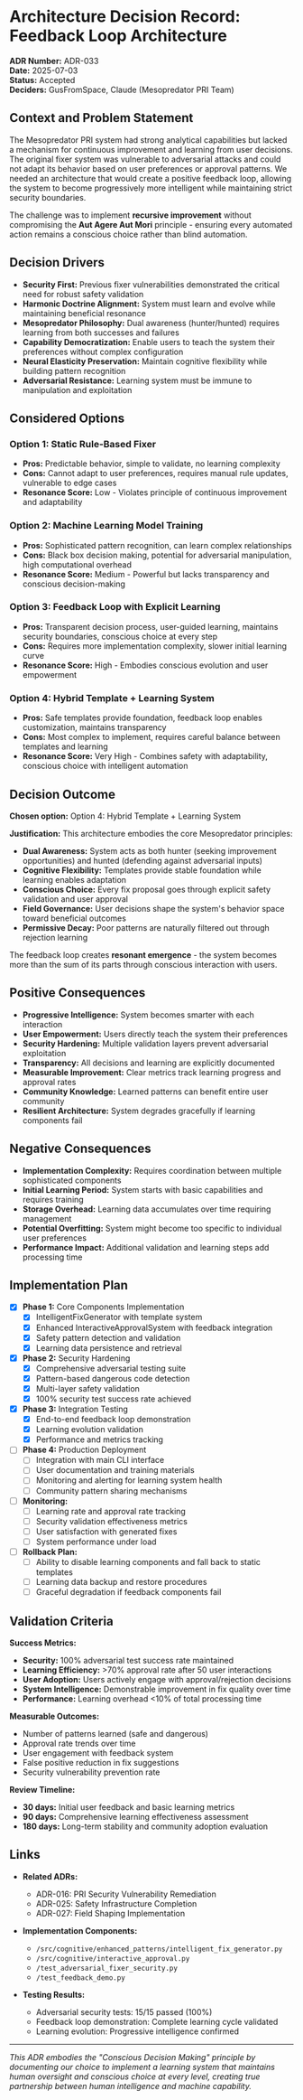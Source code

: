 # Architecture Decision Record: Feedback Loop Architecture

**ADR Number:** ADR-033  
**Date:** 2025-07-03  
**Status:** Accepted  
**Deciders:** GusFromSpace, Claude (Mesopredator PRI Team)

## Context and Problem Statement

The Mesopredator PRI system had strong analytical capabilities but lacked a mechanism for continuous improvement and learning from user decisions. The original fixer system was vulnerable to adversarial attacks and could not adapt its behavior based on user preferences or approval patterns. We needed an architecture that would create a positive feedback loop, allowing the system to become progressively more intelligent while maintaining strict security boundaries.

The challenge was to implement **recursive improvement** without compromising the **Aut Agere Aut Mori** principle - ensuring every automated action remains a conscious choice rather than blind automation.

## Decision Drivers

- **Security First:** Previous fixer vulnerabilities demonstrated the critical need for robust safety validation
- **Harmonic Doctrine Alignment:** System must learn and evolve while maintaining beneficial resonance
- **Mesopredator Philosophy:** Dual awareness (hunter/hunted) requires learning from both successes and failures
- **Capability Democratization:** Enable users to teach the system their preferences without complex configuration
- **Neural Elasticity Preservation:** Maintain cognitive flexibility while building pattern recognition
- **Adversarial Resistance:** Learning system must be immune to manipulation and exploitation

## Considered Options

### Option 1: Static Rule-Based Fixer
- **Pros:** Predictable behavior, simple to validate, no learning complexity
- **Cons:** Cannot adapt to user preferences, requires manual rule updates, vulnerable to edge cases
- **Resonance Score:** Low - Violates principle of continuous improvement and adaptability

### Option 2: Machine Learning Model Training
- **Pros:** Sophisticated pattern recognition, can learn complex relationships
- **Cons:** Black box decision making, potential for adversarial manipulation, high computational overhead
- **Resonance Score:** Medium - Powerful but lacks transparency and conscious decision-making

### Option 3: Feedback Loop with Explicit Learning
- **Pros:** Transparent decision process, user-guided learning, maintains security boundaries, conscious choice at every step
- **Cons:** Requires more implementation complexity, slower initial learning curve
- **Resonance Score:** High - Embodies conscious evolution and user empowerment

### Option 4: Hybrid Template + Learning System
- **Pros:** Safe templates provide foundation, feedback loop enables customization, maintains transparency
- **Cons:** Most complex to implement, requires careful balance between templates and learning
- **Resonance Score:** Very High - Combines safety with adaptability, conscious choice with intelligent automation

## Decision Outcome

**Chosen option:** Option 4: Hybrid Template + Learning System

**Justification:** This architecture embodies the core Mesopredator principles:

- **Dual Awareness:** System acts as both hunter (seeking improvement opportunities) and hunted (defending against adversarial inputs)
- **Cognitive Flexibility:** Templates provide stable foundation while learning enables adaptation
- **Conscious Choice:** Every fix proposal goes through explicit safety validation and user approval
- **Field Governance:** User decisions shape the system's behavior space toward beneficial outcomes
- **Permissive Decay:** Poor patterns are naturally filtered out through rejection learning

The feedback loop creates **resonant emergence** - the system becomes more than the sum of its parts through conscious interaction with users.

## Positive Consequences

- **Progressive Intelligence:** System becomes smarter with each interaction
- **User Empowerment:** Users directly teach the system their preferences
- **Security Hardening:** Multiple validation layers prevent adversarial exploitation
- **Transparency:** All decisions and learning are explicitly documented
- **Measurable Improvement:** Clear metrics track learning progress and approval rates
- **Community Knowledge:** Learned patterns can benefit entire user community
- **Resilient Architecture:** System degrades gracefully if learning components fail

## Negative Consequences

- **Implementation Complexity:** Requires coordination between multiple sophisticated components
- **Initial Learning Period:** System starts with basic capabilities and requires training
- **Storage Overhead:** Learning data accumulates over time requiring management
- **Potential Overfitting:** System might become too specific to individual user preferences
- **Performance Impact:** Additional validation and learning steps add processing time

## Implementation Plan

- [x] **Phase 1:** Core Components Implementation
  - [x] IntelligentFixGenerator with template system
  - [x] Enhanced InteractiveApprovalSystem with feedback integration
  - [x] Safety pattern detection and validation
  - [x] Learning data persistence and retrieval

- [x] **Phase 2:** Security Hardening
  - [x] Comprehensive adversarial testing suite
  - [x] Pattern-based dangerous code detection
  - [x] Multi-layer safety validation
  - [x] 100% security test success rate achieved

- [x] **Phase 3:** Integration Testing
  - [x] End-to-end feedback loop demonstration
  - [x] Learning evolution validation
  - [x] Performance and metrics tracking

- [ ] **Phase 4:** Production Deployment
  - [ ] Integration with main CLI interface
  - [ ] User documentation and training materials
  - [ ] Monitoring and alerting for learning system health
  - [ ] Community pattern sharing mechanisms

- [ ] **Monitoring:** 
  - [ ] Learning rate and approval rate tracking
  - [ ] Security validation effectiveness metrics
  - [ ] User satisfaction with generated fixes
  - [ ] System performance under load

- [ ] **Rollback Plan:** 
  - [ ] Ability to disable learning components and fall back to static templates
  - [ ] Learning data backup and restore procedures
  - [ ] Graceful degradation if feedback components fail

## Validation Criteria

**Success Metrics:**
- **Security:** 100% adversarial test success rate maintained
- **Learning Efficiency:** >70% approval rate after 50 user interactions
- **User Adoption:** Users actively engage with approval/rejection decisions
- **System Intelligence:** Demonstrable improvement in fix quality over time
- **Performance:** Learning overhead <10% of total processing time

**Measurable Outcomes:**
- Number of patterns learned (safe and dangerous)
- Approval rate trends over time
- User engagement with feedback system
- False positive reduction in fix suggestions
- Security vulnerability prevention rate

**Review Timeline:**
- **30 days:** Initial user feedback and basic learning metrics
- **90 days:** Comprehensive learning effectiveness assessment
- **180 days:** Long-term stability and community adoption evaluation

## Links

- **Related ADRs:**
  - ADR-016: PRI Security Vulnerability Remediation
  - ADR-025: Safety Infrastructure Completion
  - ADR-027: Field Shaping Implementation

- **Implementation Components:**
  - `/src/cognitive/enhanced_patterns/intelligent_fix_generator.py`
  - `/src/cognitive/interactive_approval.py` 
  - `/test_adversarial_fixer_security.py`
  - `/test_feedback_demo.py`

- **Testing Results:**
  - Adversarial security tests: 15/15 passed (100%)
  - Feedback loop demonstration: Complete learning cycle validated
  - Learning evolution: Progressive intelligence confirmed

---

*This ADR embodies the "Conscious Decision Making" principle by documenting our choice to implement a learning system that maintains human oversight and conscious choice at every level, creating true partnership between human intelligence and machine capability.*